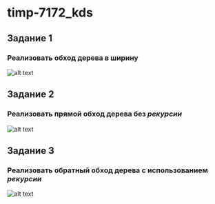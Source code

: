 # timp-7172_kds

## **Задание 1**

  ### Реализовать обход дерева в ширину
  
  ![alt text](https://pp.userapi.com/c850236/v850236529/116ae0/mlFN49--58g.jpg)
  
## **Задание 2**
  
  ### Реализовать прямой обход дерева без *рекурсии*
  
  ![alt text](https://pp.userapi.com/c850236/v850236529/116ae8/XnF3WGAv5W0.jpg)
  
## **Задание 3**
  
  ### Реализовать обратный обход дерева с использованием *рекурсии* 
  
  ![alt text](https://pp.userapi.com/c850236/v850236529/116ae8/XnF3WGAv5W0.jpg)
